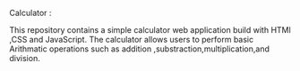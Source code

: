 Calculator :

This repository contains a simple calculator web application build with HTMl ,CSS and JavaScript.
The calculator allows users to perform basic Arithmatic operations such as addition ,substraction,multiplication,and division.

